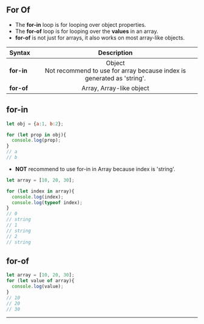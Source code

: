 ## For Of

- The **for-in** loop is for looping over object properties.
- The **for-of** loop is for looping over the **values** in an array.
- **for-of** is not just for arrays, it also works on most array-like objects.

| Syntax        | Description | 
| ------------- |:-------------:| 
| **for-in**      | Object<br> Not recommend to use for array because index is generated as 'string'.  | 
| **for-of**      | Array, Array-like object | 


## for-in
```js
let obj = {a:1, b:2};

for (let prop in obj){
  console.log(prop);
}
// a
// b
```

- **NOT** recommend to use for-in in Array because index is 'string'.

```js
let array = [10, 20, 30];

for (let index in array){
  console.log(index);
  console.log(typeof index); 
}
// 0
// string
// 1
// string
// 2
// string
```

## for-of

```js
let array = [10, 20, 30];
for (let value of array){
  console.log(value);
}
// 10
// 20
// 30
```

****